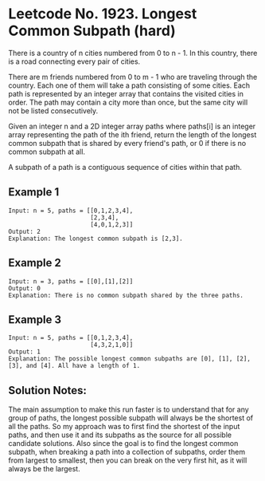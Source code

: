 # Leetcode No. 1923.  Longest Common Subpath (hard)

There is a country of n cities numbered from 0 to n - 1. In this country, there is a road connecting every pair of cities.

There are m friends numbered from 0 to m - 1 who are traveling through the country. Each one of them will take a path consisting of some cities. Each path is represented by an integer array that contains the visited cities in order. The path may contain a city more than once, but the same city will not be listed consecutively.

Given an integer n and a 2D integer array paths where paths[i] is an integer array representing the path of the ith friend, return the length of the longest common subpath that is shared by every friend's path, or 0 if there is no common subpath at all.

A subpath of a path is a contiguous sequence of cities within that path.

## Example 1
    Input: n = 5, paths = [[0,1,2,3,4],  
                           [2,3,4],  
                           [4,0,1,2,3]]  
    Output: 2  
    Explanation: The longest common subpath is [2,3].  

## Example 2
    Input: n = 3, paths = [[0],[1],[2]]  
    Output: 0  
    Explanation: There is no common subpath shared by the three paths.  

## Example 3
    Input: n = 5, paths = [[0,1,2,3,4],  
                           [4,3,2,1,0]]  
    Output: 1  
    Explanation: The possible longest common subpaths are [0], [1], [2], [3], and [4]. All have a length of 1.  


## Solution Notes:
The main assumption to make this run faster is to understand that for any group of paths, the longest possible subpath will always be the shortest of all the paths.  So my approach was to first find the shortest of the input paths, and then use it and its subpaths as the source for all possible candidate solutions.  Also since the goal is to find the longest common subpath, when breaking a path into a collection of subpaths, order them from largest to smallest, then you can break on the very first hit, as it will always be the largest.
